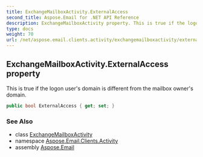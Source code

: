 ```yaml
---
title: ExchangeMailboxActivity.ExternalAccess
second_title: Aspose.Email for .NET API Reference
description: ExchangeMailboxActivity property. This is true if the logon users domain is different from the mailbox owners domain
type: docs
weight: 70
url: /net/aspose.email.clients.activity/exchangemailboxactivity/externalaccess/
---
```

## ExchangeMailboxActivity.ExternalAccess property

This is true if the logon user's domain is different from the mailbox owner's domain.

```csharp
public bool ExternalAccess { get; set; }
```

### See Also

* class [ExchangeMailboxActivity](../)
* namespace [Aspose.Email.Clients.Activity](../../exchangemailboxactivity/)
* assembly [Aspose.Email](../../../)


